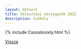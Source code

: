 ```yaml
---
layout: default
title: Választási névjegyzék 2022
description: Csököly
---
```


{% include Csooxkooxly.html %}

[Vissza](./)